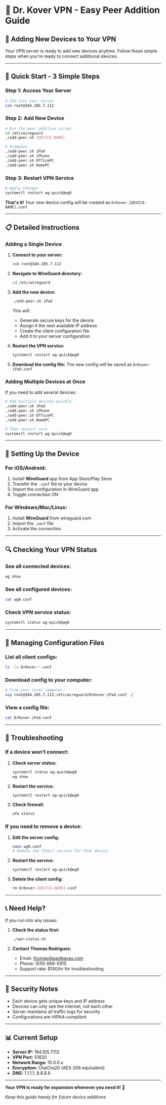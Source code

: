 # 🚀 Dr. Kover VPN - Easy Peer Addition Guide

## 📱 **Adding New Devices to Your VPN**

Your VPN server is ready to add new devices anytime. Follow these simple steps when you're ready to connect additional devices.

---

## 🎯 **Quick Start - 3 Simple Steps**

### **Step 1: Access Your Server**
```bash
# SSH into your server
ssh root@184.105.7.112
```

### **Step 2: Add New Device**
```bash
# Run the peer addition script
cd /etc/wireguard
./add-peer.sh [DEVICE-NAME]

# Examples:
./add-peer.sh iPad
./add-peer.sh iPhone  
./add-peer.sh OfficePC
./add-peer.sh HomePC
```

### **Step 3: Restart VPN Service**
```bash
# Apply changes
systemctl restart wg-quick@wg0
```

**That's it!** Your new device config will be created as `DrKover-[DEVICE-NAME].conf`

---

## 📋 **Detailed Instructions**

### **Adding a Single Device**

1. **Connect to your server:**
   ```bash
   ssh root@184.105.7.112
   ```

2. **Navigate to WireGuard directory:**
   ```bash
   cd /etc/wireguard
   ```

3. **Add the new device:**
   ```bash
   ./add-peer.sh iPad
   ```
   
   This will:
   - Generate secure keys for the device
   - Assign it the next available IP address
   - Create the client configuration file
   - Add it to your server configuration

4. **Restart the VPN service:**
   ```bash
   systemctl restart wg-quick@wg0
   ```

5. **Download the config file:**
   The new config will be saved as `DrKover-iPad.conf`

### **Adding Multiple Devices at Once**

If you need to add several devices:

```bash
# Add multiple devices quickly
./add-peer.sh iPad
./add-peer.sh iPhone
./add-peer.sh OfficePC
./add-peer.sh HomePC

# Then restart once
systemctl restart wg-quick@wg0
```

---

## 📱 **Setting Up the Device**

### **For iOS/Android:**
1. Install **WireGuard** app from App Store/Play Store
2. Transfer the `.conf` file to your device
3. Import the configuration in WireGuard app
4. Toggle connection ON

### **For Windows/Mac/Linux:**
1. Install **WireGuard** from wireguard.com
2. Import the `.conf` file
3. Activate the connection

---

## 🔍 **Checking Your VPN Status**

### **See all connected devices:**
```bash
wg show
```

### **See all configured devices:**
```bash
cat wg0.conf
```

### **Check VPN service status:**
```bash
systemctl status wg-quick@wg0
```

---

## 📁 **Managing Configuration Files**

### **List all client configs:**
```bash
ls -la DrKover-*.conf
```

### **Download config to your computer:**
```bash
# From your local computer:
scp root@184.105.7.112:/etc/wireguard/DrKover-iPad.conf ./
```

### **View a config file:**
```bash
cat DrKover-iPad.conf
```

---

## 🚨 **Troubleshooting**

### **If a device won't connect:**

1. **Check server status:**
   ```bash
   systemctl status wg-quick@wg0
   wg show
   ```

2. **Restart the service:**
   ```bash
   systemctl restart wg-quick@wg0
   ```

3. **Check firewall:**
   ```bash
   ufw status
   ```

### **If you need to remove a device:**

1. **Edit the server config:**
   ```bash
   nano wg0.conf
   # Remove the [Peer] section for that device
   ```

2. **Restart the service:**
   ```bash
   systemctl restart wg-quick@wg0
   ```

3. **Delete the client config:**
   ```bash
   rm DrKover-[DEVICE-NAME].conf
   ```

---

## 📞 **Need Help?**

If you run into any issues:

1. **Check the status first:**
   ```bash
   ./vpn-status.sh
   ```

2. **Contact Thomas Rodriguez:**
   - Email: thomas@eastbayav.com
   - Phone: (510) 666-5915
   - Support rate: $150/hr for troubleshooting

---

## 🔐 **Security Notes**

- Each device gets unique keys and IP address
- Devices can only see the internet, not each other
- Server maintains all traffic logs for security
- Configurations are HIPAA-compliant

---

## 📊 **Current Setup**

- **Server IP:** 184.105.7.112
- **VPN Port:** 51820
- **Network Range:** 10.0.0.x
- **Encryption:** ChaCha20 (AES-256 equivalent)
- **DNS:** 1.1.1.1, 8.8.8.8

---

**Your VPN is ready for expansion whenever you need it!** 🚀

*Keep this guide handy for future device additions*
